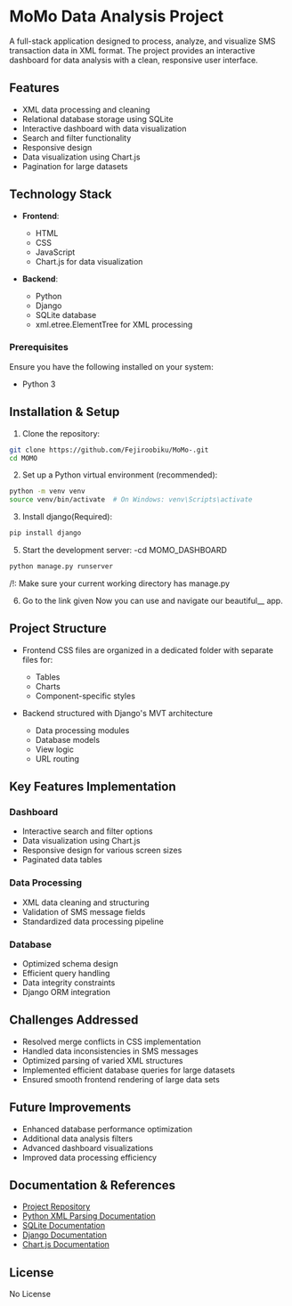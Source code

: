 # MoMo Data Analysis Project

A full-stack application designed to process, analyze, and visualize SMS transaction data in XML format. The project provides an interactive dashboard for data analysis with a clean, responsive user interface.

## Features

- XML data processing and cleaning
- Relational database storage using SQLite
- Interactive dashboard with data visualization
- Search and filter functionality
- Responsive design
- Data visualization using Chart.js
- Pagination for large datasets

## Technology Stack

- **Frontend**:

  - HTML
  - CSS
  - JavaScript
  - Chart.js for data visualization

- **Backend**:
  - Python
  - Django
  - SQLite database
  - xml.etree.ElementTree for XML processing

### Prerequisites
Ensure you have the following installed on your system:
- Python 3

## Installation & Setup

1. Clone the repository:

```bash
git clone https://github.com/Fejiroobiku/MoMo-.git
cd MOMO
```

2. Set up a Python virtual environment (recommended):

```bash
python -m venv venv
source venv/bin/activate  # On Windows: venv\Scripts\activate
```

3. Install django(Required):

```bash
pip install django
```

5. Start the development server:
-cd MOMO_DASHBOARD
```bash terminal
python manage.py runserver
```

/!\: Make sure your current working directory has manage.py

6. Go to the link given 
   Now you can use and navigate our beautiful\_\_ app.



## Project Structure

- Frontend CSS files are organized in a dedicated folder with separate files for:

  - Tables
  - Charts
  - Component-specific styles

- Backend structured with Django's MVT architecture
  - Data processing modules
  - Database models
  - View logic
  - URL routing

## Key Features Implementation

### Dashboard

- Interactive search and filter options
- Data visualization using Chart.js
- Responsive design for various screen sizes
- Paginated data tables

### Data Processing

- XML data cleaning and structuring
- Validation of SMS message fields
- Standardized data processing pipeline

### Database

- Optimized schema design
- Efficient query handling
- Data integrity constraints
- Django ORM integration

## Challenges Addressed

- Resolved merge conflicts in CSS implementation
- Handled data inconsistencies in SMS messages
- Optimized parsing of varied XML structures
- Implemented efficient database queries for large datasets
- Ensured smooth frontend rendering of large data sets

## Future Improvements

- Enhanced database performance optimization
- Additional data analysis filters
- Advanced dashboard visualizations
- Improved data processing efficiency

## Documentation & References

- [Project Repository](https://github.com/DLOADIN/MoMo-Data-Analysis)
- [Python XML Parsing Documentation](https://docs.python.org/3/library/xml.etree.elementtree.html)
- [SQLite Documentation](https://www.sqlite.org/docs.html)
- [Django Documentation](https://docs.djangoproject.com/)
- [Chart.js Documentation](https://www.chartjs.org/)

## License

No License

